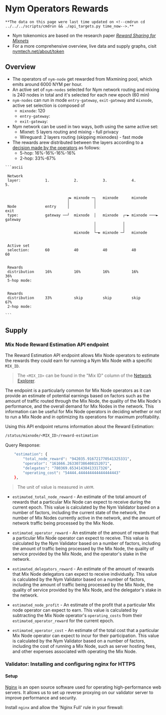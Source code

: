 # Nym Operators Rewards

```admonish info title="\*Info"
**The data on this page were last time updated on <!--cmdrun cd ../../../scripts/cmdrun && ./api_targets.py time_now-->.**
```

* Nym tokenomics are based on the research paper [*Reward Sharing for Mixnets*](https://nymtech.net/nym-cryptoecon-paper.pdf)
* For a more comprehensive overview, live data and supply graphs, cisit [nymtech.net/about/token](https://nymtech.net/about/token)

## Overview

* The operators of `nym-node` get rewarded from Mixmining pool, which emits around 6000 NYM per hour.
* An active set of `nym-nodes` selected for Nym network routing and mixing is 240 nodes in total and it's selected for each new epoch (60 min)
* `nym-nodes` can run in mode `entry-gateway`, `exit-gateway` and `mixnode`, active set selection is composed of
  	- `mixnode`: 120
	- `entry-gateway`:
	- `exit-gateway`:
* Nym network can be used in two ways, both using the same active set:
	- Mixnet: 5 layers routing and mixing - full privacy
	- Wireguard: 2 layers routing (skipping mixnodes) - fast mode
* The rewards arew distributed between the layers according to a [decision made by the operators](https://forum.nymtech.net/t/poll-what-should-be-the-split-of-mixmining-rewards-among-the-layers-of-the-nym-mixnet/407) as follows:
	- 5-hop: 16%-16%-16%-16%
	- 2-hop: 33%-67%

~~~admonish tip title="Nym network active set distribution"
```ascii

 Network
 layer:           1.           2.           3.           4.           5.


                            ┌► mixnode ─┐   mixnode      mixnode
                            │           │
 Node             entry     │           │                             exit
 type:            gateway ──┘  mixnode  │   mixnode  ┌─► mixnode ───► gateway
                                        │            │
                                        │            │
                               mixnode  └─► mixnode ─┘   mixnode


 Active set
 selection:       60           40           40           40           60


 Rewards
 distribution     16%          16%          16%          16%          36%
 5-hop mode:


 Rewards
 distribution     33%          skip         skip         skip         67%
 2-hop mode:

```
~~~

## Supply

<!--cmdrun cd ../../../scripts/cdmrun && ./api_targets.py s --api mainnet --endpoint circulating-supply --format -->








<!-- DROPPING THIS FROM THE MAINTENANCE -->

### Mix Node Reward Estimation API endpoint

The Reward Estimation API endpoint allows Mix Node operators to estimate the rewards they could earn for running a Nym Mix Node with a specific `MIX_ID`.

> The `<MIX_ID>` can be found in the "Mix ID" column of the [Network Explorer](https://explorer.nymtech.net/network-components/mixnodes/active).

The endpoint is a particularly common for Mix Node operators as it can provide an estimate of potential earnings based on factors such as the amount of traffic routed through the Mix Node, the quality of the Mix Node's performance, and the overall demand for Mix Nodes in the network. This information can be useful for Mix Node operators in deciding whether or not to run a Mix Node and in optimizing its operations for maximum profitability.

Using this API endpoint returns information about the Reward Estimation:

```sh
/status/mixnode/<MIX_ID>/reward-estimation
```

Query Response:

```sh
    "estimation": {
        "total_node_reward": "942035.916721770541325331",
        "operator": "161666.263307386408152071",
        "delegates": "780369.65341438413317326",
        "operating_cost": "54444.444444444444444443"
    },
```

> The unit of value is measured in `uNYM`.

- `estimated_total_node_reward` - An estimate of the total amount of rewards that a particular Mix Node can expect to receive during the current epoch. This value is calculated by the Nym Validator based on a number of factors, including the current state of the network, the number of Mix Nodes currently active in the network, and the amount of network traffic being processed by the Mix Node.

- `estimated_operator_reward` - An estimate of the amount of rewards that a particular Mix Node operator can expect to receive. This value is calculated by the Nym Validator based on a number of factors, including the amount of traffic being processed by the Mix Node, the quality of service provided by the Mix Node, and the operator's stake in the network.

- `estimated_delegators_reward` - An estimate of the amount of rewards that Mix Node delegators can expect to receive individually. This value is calculated by the Nym Validator based on a number of factors, including the amount of traffic being processed by the Mix Node, the quality of service provided by the Mix Node, and the delegator's stake in the network.

- `estimated_node_profit` - An estimate of the profit that a particular Mix node operator can expect to earn. This value is calculated by subtracting the Mix Node operator's `operating_costs` from their `estimated_operator_reward` for the current epoch.

- `estimated_operator_cost` - An estimate of the total cost that a particular Mix Node operator can expect to incur for their participation. This value is calculated by the Nym Validator based on a number of factors, including the cost of running a Mix Node, such as server hosting fees, and other expenses associated with operating the Mix Node.

### Validator: Installing and configuring nginx for HTTPS
#### Setup
[Nginx](https://www.nginx.com/resources/glossary/nginx) is an open source software used for operating high-performance web servers. It allows us to set up reverse proxying on our validator server to improve performance and security.

Install `nginx` and allow the 'Nginx Full' rule in your firewall:
